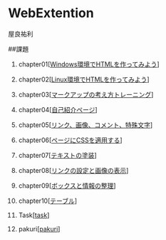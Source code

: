 # WebExtention
屋良祐利

##課題
1. chapter01[[Windows環境でHTMLを作ってみよう](chapter01/ch01-firsthtml-win.html)]
2. chapter02[[Linux環境でHTMLを作ってみよう](chapter02/ch02-firsthtml-linux.html)]
3. chapter03[[マークアップの考え方トレーニング](chapter03/ch03-markuptag1.html)]
4. chapter04[[自己紹介ページ](chapter04/ch04-markuptag1.html)]
5. chapter05[[リンク、画像、コメント、特殊文字](chapter05/ch05-markuptag2.html)]
6. chapter06[[ページにCSSを適用する](chapter06/index.html)]
7. chapter07[[テキストの塗装](chapter07/ch07-fontsytle.html)]
8. chapter08[[リンクの設定と画像の表示](chapter08/index.html)]
9. chapter09[[ボックスと情報の整理](chapter09/index.html)]
10. chapter10[[テーブル](chapter10/ch10-table.html)]

11. Task[[task](Task01/index.html)]

12. pakuri[[pakuri](pakuri/index.html)]

